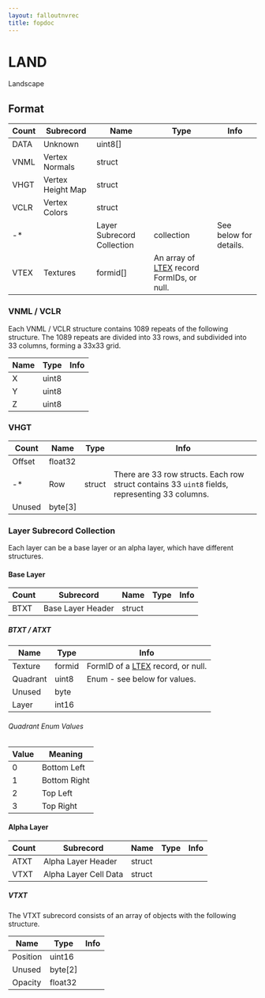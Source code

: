 ```yaml
---
layout: falloutnvrec
title: fopdoc
---
```

LAND
====

Landscape

## Format

Count | Subrecord | Name | Type | Info
------|-------|------|------|-----
 | DATA | Unknown | uint8[] |
 | VNML | Vertex Normals | struct |
 | VHGT | Vertex Height Map | struct |
 | VCLR | Vertex Colors | struct |
-* | | Layer Subrecord Collection | collection | See below for details.
 | VTEX | Textures | formid[] | An array of [LTEX](LTEX.html) record FormIDs, or null.

### VNML / VCLR

Each VNML / VCLR structure contains 1089 repeats of the following structure. The 1089 repeats are divided into 33 rows, and subdivided into 33 columns, forming a 33x33 grid.

Name | Type | Info
-----|------|-----
X | uint8 |
Y | uint8 |
Z | uint8 |

### VHGT

Count | Name | Type | Info
------|------|------|-----
 | Offset | float32 |
-* | Row | struct | There are 33 row structs. Each row struct contains 33 `uint8` fields, representing 33 columns.
 | Unused | byte[3] |

### Layer Subrecord Collection

Each layer can be a base layer or an alpha layer, which have different structures.

#### Base Layer

Count | Subrecord | Name | Type | Info
------|-------|------|------|-----
 | BTXT | Base Layer Header | struct |

##### BTXT / ATXT

Name | Type | Info
-----|------|-----
Texture | formid | FormID of a [LTEX](LTEX.html) record, or null.
Quadrant | uint8 | Enum - see below for values.
Unused | byte |
Layer | int16 |

###### Quadrant Enum Values

Value | Meaning
------|--------
0 | Bottom Left
1 | Bottom Right
2 | Top Left
3 | Top Right

#### Alpha Layer

Count | Subrecord | Name | Type | Info
------|-------|------|------|-----
 | ATXT | Alpha Layer Header | struct |
 | VTXT | Alpha Layer Cell Data | struct |

##### VTXT

The VTXT subrecord consists of an array of objects with the following structure.

Name | Type | Info
-----|------|-----
Position | uint16 |
Unused | byte[2] |
Opacity | float32 |
